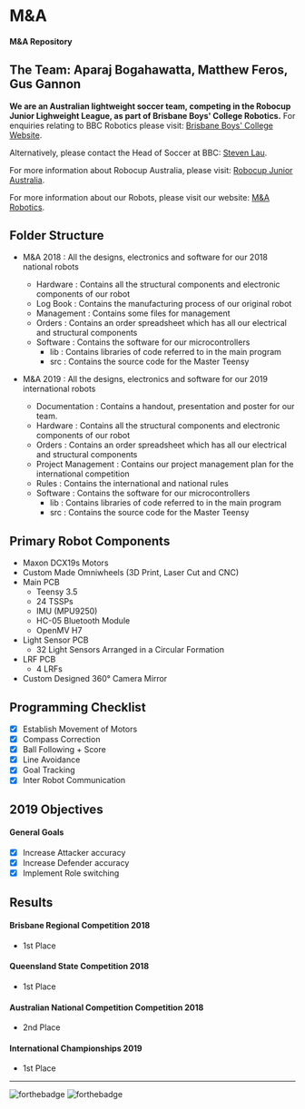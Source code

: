 # M&amp;A
#### M&amp;A Repository
**The Team:** Aparaj Bogahawatta, Matthew Feros, Gus Gannon
---------------------------------------------------------------------------------
**We are an Australian lightweight soccer team, competing in the Robocup Junior Lighweight League, as part of Brisbane Boys' College Robotics.**
For enquiries relating to BBC Robotics please visit:
[Brisbane Boys' College Website](http://www.bbc.qld.edu.au).

Alternatively, please contact the Head of Soccer at BBC: [Steven Lau](mailto:slau2@bbc.qld.edu.au).

For more information about Robocup Australia, please visit: [Robocup Junior Australia](https://www.robocupjunior.org.au/).

For more information about our Robots, please visit our website: [M&amp;A Robotics](https://bbcrobotics-mna.weebly.com).

## Folder Structure
- M&amp;A 2018 : All the designs, electronics and software for our 2018 national robots
    - Hardware : Contains all the structural components and electronic components of our robot
    - Log Book : Contains the manufacturing process of our original robot
    - Management : Contains some files for management
    - Orders : Contains an order spreadsheet which has all our electrical and structural components
    - Software : Contains the software for our microcontrollers
        - lib : Contains libraries of code referred to in the main program
        - src : Contains the source code for the Master Teensy

- M&amp;A 2019 : All the designs, electronics and software for our 2019 international robots
    - Documentation : Contains a handout, presentation and poster for our team.
    - Hardware : Contains all the structural components and electronic components of our robot
    - Orders : Contains an order spreadsheet which has all our electrical and structural components
    - Project Management : Contains our project management plan for the international competition
    - Rules : Contains the international and national rules    
    - Software : Contains the software for our microcontrollers
        - lib : Contains libraries of code referred to in the main program
        - src : Contains the source code for the Master Teensy
        
## Primary Robot Components
- Maxon DCX19s Motors
- Custom Made Omniwheels (3D Print, Laser Cut and CNC)
- Main PCB
    - Teensy 3.5
    - 24 TSSPs
    - IMU (MPU9250)
    - HC-05 Bluetooth Module
    - OpenMV H7
- Light Sensor PCB
    - 32 Light Sensors Arranged in a Circular Formation
- LRF PCB
    - 4 LRFs
- Custom Designed 360° Camera Mirror
## Programming Checklist
- [x] Establish Movement of Motors
- [x] Compass Correction
- [x] Ball Following + Score
- [x] Line Avoidance
- [x] Goal Tracking
- [x] Inter Robot Communication
## 2019 Objectives
#### General Goals
- [x] Increase Attacker accuracy
- [x] Increase Defender accuracy
- [x] Implement Role switching
## Results
#### Brisbane Regional Competition 2018
- 1st Place
#### Queensland State Competition 2018
- 1st Place
#### Australian National Competition Competition 2018
- 2nd Place
#### International Championships 2019
- 1st Place
---------------------------------------------------------------------------------
![forthebadge](https://forthebadge.com/images/badges/uses-git.svg)
![forthebadge](https://forthebadge.com/images/badges/made-with-c-plus-plus.svg)
